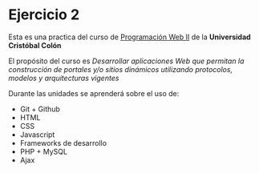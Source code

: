 # Ejercicio 2
Esta es una practica del curso de [Programación Web II](www.google.com.mx) de la **Universidad Cristóbal Colón**

El propósito del curso es _Desarrollar aplicaciones Web que permitan la construcción de portales y/o sitios dinámicos utilizando protocolos, modelos y arquitecturas vigentes_

Durante las unidades se aprenderá sobre el uso de:
+ Git + Github
+ HTML
+ CSS
+ Javascript
+ Frameworks de desarrollo
+ PHP + MySQL
+ Ajax
